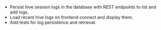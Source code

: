 - Persist hive session logs in the database with REST endpoints to list and add logs.
- Load recent hive logs on frontend connect and display them.
- Add tests for log persistence and retrieval.
